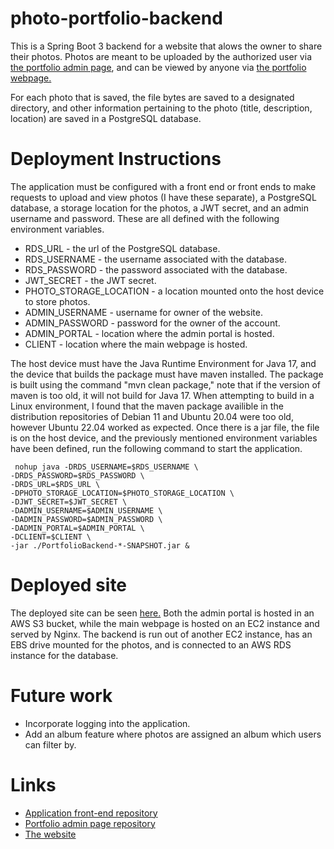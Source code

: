 # photo-portfolio-backend
This is a Spring Boot 3 backend for a website that alows the owner to share their photos. Photos are meant to be uploaded by the authorized user 
via <a href="https://github.com/RyanReedKnight/portfolio-admin">the portfolio admin page</a>, and can be viewed by anyone
via <a href="https://github.com/RyanReedKnight/Portfolio">the portfolio webpage.</a>
  
  For each photo that is saved, the file bytes are saved to a designated directory, and other information pertaining to the photo 
 (title, description, location) are saved in a PostgreSQL database.

# Deployment Instructions
 The application must be configured with a front end or front ends to make requests to upload and view photos (I have these separate), 
a PostgreSQL database, a storage location for the photos, a JWT secret, and an admin username and password. 
These are all defined with the following environment variables.  
  
  * RDS_URL - the url of the PostgreSQL database.
  * RDS_USERNAME - the username associated with the database.
  * RDS_PASSWORD - the password associated with the database.
  * JWT_SECRET - the JWT secret.
  * PHOTO_STORAGE_LOCATION - a location mounted onto the host device to store photos.
  * ADMIN_USERNAME - username for owner of the website.
  * ADMIN_PASSWORD - password for the owner of the account.
  * ADMIN_PORTAL - location where the admin portal is hosted.
  * CLIENT - location where the main webpage is hosted.

 The host device must have the Java Runtime Environment for Java 17, and the device that builds the package must have maven installed.
The package is built using the command "mvn clean package," note that if the version of maven is too old, it will not build for Java 17. 
When attempting to build in a Linux environment, I found that the maven package availible in the distribution repositories 
of Debian 11 and Ubuntu 20.04 were too old, however Ubuntu 22.04 worked as expected. 
   Once there is a jar file, the file is on the host device, and the previously mentioned environment variables have been defined, 
run the following command to start the application. 
```
 nohup java -DRDS_USERNAME=$RDS_USERNAME \
-DRDS_PASSWORD=$RDS_PASSWORD \
-DRDS_URL=$RDS_URL \
-DPHOTO_STORAGE_LOCATION=$PHOTO_STORAGE_LOCATION \
-DJWT_SECRET=$JWT_SECRET \
-DADMIN_USERNAME=$ADMIN_USERNAME \
-DADMIN_PASSWORD=$ADMIN_PASSWORD \
-DADMIN_PORTAL=$ADMIN_PORTAL \
-DCLIENT=$CLIENT \
-jar ./PortfolioBackend-*-SNAPSHOT.jar &
``` 
# Deployed site
  The deployed site can be seen <a href="http://ec2-35-89-191-219.us-west-2.compute.amazonaws.com/">here.</a>
Both the admin portal is hosted in an AWS S3 bucket, while the main webpage 
is hosted on an EC2 instance and served by Nginx. The backend is run out of another EC2 instance, 
has an EBS drive mounted for the photos, and is connected to an AWS RDS instance for the database.
 
# Future work
  * Incorporate logging into the application.
  * Add an album feature where photos are assigned an album which users can filter by.

# Links
  * <a href="https://github.com/RyanReedKnight/Portfolio">Application front-end repository</a>
  * <a href="https://github.com/RyanReedKnight/portfolio-admin">Portfolio admin page repository</a>
  * <a href="http://photos-and-such.s3-website-us-west-2.amazonaws.com/">The website</a>
